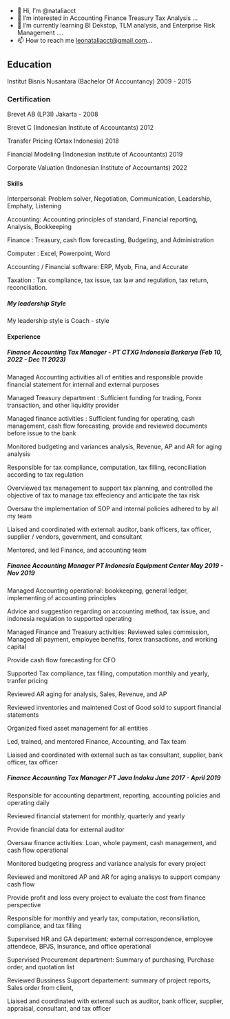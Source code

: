 - 👋 Hi, I’m @nataliacct
- 👀 I’m interested in Accounting Finance Treasury Tax Analysis  ...
- 🌱 I’m currently learning BI Dekstop, TLM analysis, and Enterprise Risk Management ....
- 📫 How to reach me leonataliacct@gmail.com...



## Education 
Institut Bisnis Nusantara  (Bachelor Of Accountancy)
2009 - 2015


### Certification 
Brevet AB (LP3I) Jakarta - 2008

Brevet C (Indonesian Institute of Accountants) 2012

Transfer Pricing (Ortax Indonesia) 2018

Financial Modeling (Indonesian Institute of Accountants) 2019

Corporate Valuation (Indonesian Institute of Accountants) 2022



#### Skills 

Interpersonal: Problem solver, Negotiation, Communication, Leadership, Emphaty, Listening 

Accounting: Accounting principles of standard, Financial reporting, Analysis, Bookkeeping

Finance : Treasury, cash flow forecasting, Budgeting, and Administration

Computer : Excel, Powerpoint, Word 

Accounting / Financial software: ERP, Myob, Fina, and Accurate 

Taxation : Tax compliance, tax issue, tax law and regulation, tax return, reconciliation. 


##### My leadership Style 

My leadership style is Coach - style


#### Experience 

##### Finance Accounting Tax Manager - PT CTXG Indonesia Berkarya (Feb 10, 2022 - Dec 11 2023)

Managed Accounting activities all of entities and responsible provide financial statement for internal and external purposes  

Managed Treasury department : Sufficient funding for trading, Forex transaction, and other liquidity provider  

Managed finance activities : Sufficient funding for operating, cash management, cash flow forecasting, provide and reviewed documents before issue to the bank

Monitored budgeting and variances analysis, Revenue, AP and AR for aging analysis    

Responsible for tax compliance, computation, tax filling, reconciliation according to tax regulation

Overviewed tax management to support tax planning, and controlled the objective of tax to manage tax effeciency and anticipate the tax risk

Oversaw the implementation of SOP and internal policies adhered to by all my team 

Liaised and coordinated with external: auditor, bank officers, tax officer, supplier / vendors, government, and consultant 

Mentored, and led Finance, and accounting team 



##### Finance Accounting Manager PT Indonesia Equipment Center May 2019 - Nov 2019

Managed Accounting operational: bookkeeping, general ledger, implementing of accounting principles 

Advice and suggestion regarding on accounting method, tax issue, and indonesia regulation to supported operating  

Managed Finance and Treasury activities: Reviewed sales commission, Managed all payment, employee benefits, forex transactions, and working capital

Provide cash flow forecasting for CFO 

Supported Tax compliance, tax filling, computation monthly and yearly, tranfer pricing 

Reviewed AR aging for analysis, Sales, Revenue, and AP 

Reviewed inventories and maintened Cost of Good sold to support financial statements 

Organized fixed asset management for all entities

Led, trained, and mentored Finance, Accounting, and Tax team

Liaised and coordinated with external such as tax consultant, supplier, bank officer, tax officer


##### Finance Accounting Tax Manager  PT Java Indoku June 2017 - April 2019

Responsible for accounting department, reporting, accounting policies and operating daily

Reviewed financial statement for monthly, quarterly and yearly

Provide financial data for external auditor

Oversaw finance activities: Loan, whole payment, cash management, and cash flow operational 

Monitored budgeting progress and variance analysis for every project 

Reviewed and monitored AP and AR for aging analisys to support company cash flow   

Provide profit and loss every project to evaluate the cost from finance perspective 

Responsible for monthly and yearly tax, computation, reconsiliation, compliance, and tax filling 

Supervised HR and GA department: external correspondence, employee attendece, BPJS, Insurance, and office operational 

Supervised Procurement department: Summary of purchasing, Purchase order, and quotation list 

Reviewed Bussiness Support departement: summary of project reports, Sales order from client,   

Liaised and coordinated with external such as auditor, bank officer, supplier, appraisal, consultant, and tax officer 




 





 



